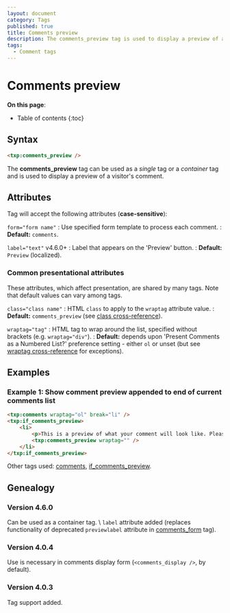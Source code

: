 ```yaml
---
layout: document
category: Tags
published: true
title: Comments preview
description: The comments_preview tag is used to display a preview of a visitor's comment.
tags:
  - Comment tags
---
```


# Comments preview

**On this page**:

* Table of contents
{:toc}

## Syntax

~~~ html
<txp:comments_preview />
~~~

The **comments_preview** tag can be used as a *single* tag or a *container* tag and is used to display a preview of a visitor's comment.

## Attributes

Tag will accept the following attributes (**case-sensitive**):

`form="form name"`
: Use specified form template to process each comment.
: **Default:** `comments`.

`label="text"` <span class="footnote warning">v4.6.0+</span>
: Label that appears on the 'Preview' button.
: **Default:** `Preview` (localized).

### Common presentational attributes

These attributes, which affect presentation, are shared by many tags. Note that default values can vary among tags.

`class="class name"`
: HTML `class` to apply to the `wraptag` attribute value.
: **Default:** `comments_preview` (see [class cross-reference](/tags/tag-attributes-cross-reference#class)).

`wraptag="tag"`
: HTML tag to wrap around the list, specified without brackets (e.g. `wraptag="div"`).
: **Default:** depends upon 'Present Comments as a Numbered List?' preference setting - either `ol` or unset (but see [wraptag cross-reference](/tags/tag-attributes-cross-reference#wraptag) for exceptions).

## Examples

### Example 1: Show comment preview appended to end of current comments list

~~~ html
<txp:comments wraptag="ol" break="li" />
<txp:if_comments_preview>
    <li>
        <p>This is a preview of what your comment will look like. Please don’t forget to scroll down and actually press the ‘submit’ button!</p>
        <txp:comments_preview wraptag="" />
    </li>
</txp:if_comments_preview>
~~~

Other tags used: [comments](/tags/comments), [if_comments_preview](/tags/if_comments_preview).

## Genealogy

### Version 4.6.0

Can be used as a container tag. \\
`label` attribute added (replaces functionality of deprecated `previewlabel` attribute in [comments_form](/tags/comments_form) tag).

### Version 4.0.4

Use is necessary in comments display form (`<comments_display />`, by default).

### Version 4.0.3

Tag support added.
